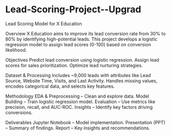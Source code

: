 # Lead-Scoring-Project--Upgrad
Lead Scoring Model for X Education


Overview
X Education aims to improve its lead conversion rate from 30% to 80% by identifying high-potential leads. This project develops a logistic regression model to assign lead scores (0-100) based on conversion likelihood.

Objectives
Predict lead conversion using logistic regression.
Assign lead scores for sales prioritization.
Optimize lead nurturing strategies.

Dataset & Processing
Includes ~9,000 leads with attributes like Lead Source, Website Time, Visits, and Last Activity.
Handles missing values, encodes categorical data, and selects key features.

Methodology
EDA & Preprocessing – Clean and explore data.
Model Building – Train logistic regression model.
Evaluation – Use metrics like precision, recall, and AUC-ROC.
Insights – Identify key factors driving conversions.

Deliverables
Jupyter Notebook – Model implementation.
Presentation (PPT) – Summary of findings.
Report – Key insights and recommendations.
